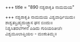 +++
title = "890 ನಶ್ವರಾಕೃತಿ ನಾಮಮಯ"

+++
ನಶ್ವರಾಕೃತಿ ನಾಮಮಯ ವಿಶ್ವವಾರ್ಧಿಯಿದು।  
ಶಾಶ್ವತಬ್ರಹ್ಮದುಚ್ಛ್ವಾಸ ಘನ ಬಿಂದು॥  
ನಿಶ್ವಸಿತದಲೆಗಳನೆ ಪಿಡಿದು ಗುರಿಯರಿತೀಜೆ।  
ವಿಶ್ವಮೂಲಾಪ್ತಿಯಲ - ಮಂಕುತಿಮ್ಮ॥  

